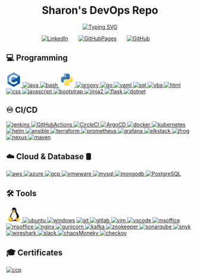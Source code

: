 <h1 align="center">Sharon's DevOps Repo</h3>

<p align="center">
  <a href="https://git.io/typing-svg"><img src="https://readme-typing-svg.demolab.com?font=Fira+Code&weight=600&size=25&duration=3500&pause=1000&color=19F302&center=true&vCenter=true&width=435&lines=DevOps+Practitioner;Ex+Venture+Capital+Analyst;Always+Learning+New+Things!" alt="Typing SVG" /></a>
</p>

<!-- Social icons section -->
<p align="center">
  <a href="https://www.linkedin.com/in/sharon-burshtein-53146b187/"><img width="32px" alt="LinkedIn" title="LinkedIn" src="https://i.imgur.com/yRpa1dQ.png"/></a>
  &#8287;&#8287;&#8287;&#8287;&#8287;
  <a href="https://sharon088.github.io/"><img width="35px" alt="GitHubPages" title="GitHub-Pages" src="https://cdn-icons-png.freepik.com/512/8063/8063171.png"/></a>
  &#8287;&#8287;&#8287;&#8287;&#8287;
  <a href="https://github.com/sharon088"><img width="35px" alt="GitHub" title="GitHub" src="https://upload.wikimedia.org/wikipedia/commons/thumb/a/ae/Github-desktop-logo-symbol.svg/1024px-Github-desktop-logo-symbol.svg.png"/></a>
  &#8287;&#8287;&#8287;&#8287;&#8287;
</p>


## 💻 Programming
<a href="https://www.cprogramming.com" target="_blank" rel="noreferrer"> <img src="https://raw.githubusercontent.com/devicons/devicon/master/icons/c/c-original.svg" alt="c" width="40" height="40"/> </a>
<a href="https://www.java.com/en" target="_blank" rel="noreferrer"> <img src="https://upload.wikimedia.org/wikipedia/en/thumb/3/30/Java_programming_language_logo.svg/800px-Java_programming_language_logo.svg.png" alt="java" width="40" height="40"/> </a>
<a href="https://www.gnu.org/software/bash" target="_blank" rel="noreferrer"> <img src="https://i0.wp.com/cachecrew.com/blog/wp-content/uploads/2023/03/kisspng-bash-shell-script-command-line-interface-z-shell-5b3df572212d73.0687702015307871861359.png?fit=528%2C528&ssl=1" alt="bash" width="40" height="40"/> </a>
<a href="https://www.python.org" target="_blank" rel="noreferrer"> <img src="https://raw.githubusercontent.com/devicons/devicon/master/icons/python/python-original.svg" alt="python" width="40" height="40"/> </a>
<a href="https://groovy-lang.org" target="_blank" rel="noreferrer"> <img src="https://upload.wikimedia.org/wikipedia/commons/thumb/3/36/Groovy-logo.svg/800px-Groovy-logo.svg.png" alt="groovy" width="40" height="40"/> </a>
<a href="https://go.dev/" target="_blank" rel="noreferrer"> <img src="https://miro.medium.com/v2/resize:fit:600/1*i2skbfmDsHayHhqPfwt6pA.png" alt="go" width="40" height="40"/> </a>
<a href="https://yaml.org" target="_blank" rel="noreferrer"> <img src="https://cdn-icons-png.flaticon.com/256/9749/9749063.png" alt="yaml" width="40" height="40"/> </a>
<a href="https://www.mysql.com" target="_blank" rel="noreferrer"> <img src="https://cdn.freelogovectors.net/svg12/azure_sql_database_logo_freelogovectors.net.svg" alt="sql" width="40" height="40"/> </a>
<a href="https://learn.microsoft.com/en-us/office/vba/api/overview/" target="_blank" rel="noreferrer"> <img src="https://virochenko.gallerycdn.vsassets.io/extensions/virochenko/vba-fullcodesnippets/1.4.0/1699541420755/Microsoft.VisualStudio.Services.Icons.Default" alt="vba" width="40" height="40"/> </a>
<a href="https://html.spec.whatwg.org" target="_blank" rel="noreferrer"> <img src="https://cdn.iconscout.com/icon/free/png-256/free-html-5-logo-icon-download-in-svg-png-gif-file-formats--programming-langugae-language-pack-logos-icons-1175208.png?f=webp&w=256" alt="html" width="40" height="40"/> </a>
<a href="https://www.w3.org/TR/CSS/#css" target="_blank" rel="noreferrer"> <img src="https://cdn.worldvectorlogo.com/logos/css-3.svg" alt="css" width="40" height="40"/> </a>
<a href="https://ecma-international.org/publications-and-standards/standards/ecma-262/" target="_blank" rel="noreferrer"> <img src="https://seeklogo.com/images/J/javascript-logo-8892AEFCAC-seeklogo.com.png" alt="javascript" width="40" height="40"/> </a>
<a href="https://getbootstrap.com/" target="_blank" rel="noreferrer"> <img src="https://upload.wikimedia.org/wikipedia/commons/thumb/b/b2/Bootstrap_logo.svg/1200px-Bootstrap_logo.svg.png" alt="bootstrap" width="40" height="40"/> </a>
<a href="https://jinja.palletsprojects.com/en/stable/" target="_blank" rel="noreferrer"> <img src="https://w.wol.ph/wp-content/uploads/2014/01/jinja2.png" alt="jinja2" width="40" height="40"/> </a>
<a href="https://flask.palletsprojects.com/" target="_blank" rel="noreferrer"> <img src="https://img.icons8.com/?size=128&id=ewGOClUtmFX4&format=png" alt="flask" width="40" height="40"/> </a>
<a href="https://dotnet.microsoft.com/en-us/" target="_blank" rel="noreferrer"> <img src="https://static-00.iconduck.com/assets.00/dotnet-icon-2048x2048-6nj1im30.png" alt="dotnet" width="40" height="40"/> </a>

## ♾️ CI/CD
<a href="https://www.jenkins.io" target="_blank" rel="noreferrer"> <img src="https://www.vectorlogo.zone/logos/jenkins/jenkins-icon.svg" alt="jenkins" width="40" height="40"/> </a>
<a href="https://github.com/features/actions" target="_blank" rel="noreferrer"> <img src="https://miro.medium.com/v2/resize:fit:400/1*txwKGJOoQ2W0ka_9htbu0Q.png" alt="GitHubActions" width="40" height="40"/> </a>
<a href="https://circleci.com/" target="_blank" rel="noreferrer"> <img src="https://static-00.iconduck.com/assets.00/file-type-circleci-icon-252x256-0nzrwpuu.png" alt="CircleCI" width="40" height="40"/> </a>
<a href="https://argoproj.github.io/cd/" target="_blank" rel="noreferrer"> <img src="https://metakube.com/content/images/2023/02/argo-icon-color.png" alt="ArgoCD" width="40" height="40"/> </a>
<a href="https://www.docker.com/" target="_blank" rel="noreferrer"> <img src="https://miro.medium.com/v2/resize:fit:601/0*1XzkA-KeQkc2ugix.png" alt="docker" width="50" height="40"/> </a>
<a href="https://kubernetes.io" target="_blank" rel="noreferrer"> <img src="https://www.vectorlogo.zone/logos/kubernetes/kubernetes-icon.svg" alt="kubernetes" width="40" height="40"/> </a>
<a href="https://helm.sh/" target="_blank" rel="noreferrer"> <img src="https://miro.medium.com/v2/resize:fit:303/1*nViWw5hFgS7l3vu1RkO3YA.png" alt="helm" width="40" height="40"/> </a>
<a href="https://www.ansible.com/" target="_blank" rel="noreferrer"> <img src="https://static-00.iconduck.com/assets.00/file-type-ansible-icon-256x256-ubp9wpth.png" alt="ansible" width="40" height="40"/> </a>
<a href="https://www.terraform.io/" target="_blank" rel="noreferrer"> <img src="https://static-00.iconduck.com/assets.00/terraform-icon-1803x2048-hodrzd3t.png" alt="terraform" width="40" height="40"/> </a>
<a href="https://prometheus.io/" target="_blank" rel="noreferrer"> <img src="https://static-00.iconduck.com/assets.00/prometheus-icon-511x512-1vmxbcxr.png" alt="prometheus" width="40" height="40"/> </a>
<a href="https://grafana.com/" target="_blank" rel="noreferrer"> <img src="https://upload.wikimedia.org/wikipedia/commons/3/3b/Grafana_icon.svg" alt="grafana" width="40" height="40"/> </a>
<a href="https://www.elastic.co/" target="_blank" rel="noreferrer"> <img src="https://global.discourse-cdn.com/uipath/optimized/3X/5/4/5461df8fd2fe783981b0180332821184b729980e_2_500x500.png" alt="elkstack" width="40" height="40"/> </a>
<a href="https://jfrog.com/" target="_blank" rel="noreferrer"> <img src="https://seeklogo.com/images/J/jfrog-logo-BECF90A154-seeklogo.com.png" alt="jfrog" width="40" height="40"/> </a>
<a href="https://help.sonatype.com/en/sonatype-nexus-repository.html" target="_blank" rel="noreferrer"> <img src="https://miro.medium.com/v2/resize:fit:256/1*2b4k1_SmKkNRgqZV-NMFQg.png" alt="nexus" width="40" height="40"/> </a>
<a href="https://maven.apache.org/" target="_blank" rel="noreferrer"> <img src="https://www.zeespire.com/assets/images/posts/0013/maven.png" alt="maven" width="40" height="40"/> </a>

## ☁️ Cloud & Database 🛢️
<a href="https://aws.amazon.com" target="_blank" rel="noreferrer"> <img src="https://www.steerbridge.com/hs-fs/hubfs/Assets_2023/aws%20white%20transparent.png?width=400&height=259&name=aws%20white%20transparent.png" alt="aws" width="40" height="40"/> </a>
<a href="https://azure.microsoft.com/en-us" target="_blank" rel="noreferrer"> <img src="https://upload.wikimedia.org/wikipedia/commons/thumb/f/fa/Microsoft_Azure.svg/1200px-Microsoft_Azure.svg.png" alt="azure" width="40" height="40"/> </a>
<a href="https://cloud.google.com/?hl=en" target="_blank" rel="noreferrer"> <img src="https://www.univio.com/wp-content/uploads/2023/07/GCP-Logo-sygnet-1.png" alt="gcp" width="40" height="40"/> </a>
<a href="https://www.vmware.com/" target="_blank" rel="noreferrer"> <img src="https://www.cloudcomputing-news.net/wp-content/uploads/2022/02/vmware-logo.png" alt="vmwware" width="40" height="40"/> </a>
<a href="https://www.mysql.com" target="_blank" rel="noreferrer"> <img src="https://cdn.clever-cloud.com/uploads/2023/03/mysql.svg" alt="mysql" width="40" height="40"/> </a>
<a href="https://www.mongodb.com" target="_blank" rel="noreferrer"> <img src="https://miro.medium.com/v2/resize:fit:512/1*doAg1_fMQKWFoub-6gwUiQ.png" alt="mongodb" width="40" height="40"/> </a>
<a href="https://www.postgresql.org/" target="_blank" rel="noreferrer"> <img src="https://upload.wikimedia.org/wikipedia/commons/thumb/2/29/Postgresql_elephant.svg/800px-Postgresql_elephant.svg.png" alt="PostgreSQL" width="40" height="40"/> </a>

## 🛠️ Tools
<a href="https://www.linux.org" target="_blank" rel="noreferrer"> <img src="https://raw.githubusercontent.com/devicons/devicon/master/icons/linux/linux-original.svg" alt="linux" width="40" height="40"/> </a>
<a href="https://ubuntu.com" target="_blank" rel="noreferrer"> <img src="https://cp.beget.com/shared/n1byxn-jiJ9JcOXKDHTsER-FivGDMS94/ubuntu.png" alt="ubuntu" width="40" height="40"/> </a>
<a href="https://www.microsoft.com/en-us/windows" target="_blank" rel="noreferrer"><img src="https://upload.wikimedia.org/wikipedia/commons/thumb/5/5f/Windows_logo_-_2012.svg/1024px-Windows_logo_-_2012.svg.png" alt="windows" width="40" height="40"/></a>
<a href="https://git-scm.com/" target="_blank" rel="noreferrer"> <img src="https://www.vectorlogo.zone/logos/git-scm/git-scm-icon.svg" alt="git" width="40" height="40"/> </a>
<a href="https://about.gitlab.com" target="_blank" rel="noreferrer"> <img src="https://www.cloudservices.store/site/wp-content/uploads/2020/10/logo-extra-whitespace.png" alt="gitlab" width="40" height="40"/> </a>
<a href="https://www.vim.org" target="_blank" rel="noreferrer"> <img src="https://upload.wikimedia.org/wikipedia/commons/9/9f/Vimlogo.svg" alt="vim" width="40" height="40"/> </a>
<a href="https://code.visualstudio.com" target="_blank" rel="noreferrer"> <img src="https://i0.wp.com/teech.com.br/wp-content/uploads/2020/01/VsCode.png?fit=512%2C512" alt="vscode" width="40" height="40"/> </a>
<a href="https://www.office.com" target="_blank" rel="noreferrer"> <img src="https://iconape.com/wp-content/png_logo_vector/microsoft-office-logo-2019-present.png" alt="msoffice" width="40" height="40"/> </a>
<a href="https://www.office.com" target="_blank" rel="noreferrer"> <img src="https://www.nexustek.com/wp-content/uploads/2024/08/Microsoft_365_2022.svg.png" alt="msoffice" width="40" height="40"/> </a>
<a href="https://nginx.org/en/" target="_blank" rel="noreferrer"> <img src="https://cdn.iconscout.com/icon/free/png-512/free-nginx-logo-icon-download-in-svg-png-gif-file-formats--technology-social-media-company-brand-vol-5-pack-logos-icons-2945048.png?f=webp&w=256" alt="nginx" width="40" height="40"/> </a>
<a href="https://gunicorn.org/" target="_blank" rel="noreferrer"> <img src="https://static-00.iconduck.com/assets.00/gunicorn-icon-2048x1245-14wjcllu.png" alt="gunicorn" width="40" height="40"/> </a>
<a href="https://kafka.apache.org/" target="_blank" rel="noreferrer"> <img src="https://www.sentinelone.com/wp-content/uploads/2019/07/19130737/Kafka_use_cases_indicated_by_Kafka_logo_with_Scalyr_colors.png" alt="kafka" width="40" height="40"/> </a>
<a href="https://zookeeper.apache.org/" target="_blank" rel="noreferrer"> <img src="https://dezyre.gumlet.io/files.dezyre.com/images/Tutorials/zookeeper_logo.png?w=360&dpr=2.6" alt="zookeeper" width="40" height="40"/> </a>
<a href="https://www.sonarsource.com/" target="_blank" rel="noreferrer"> <img src="https://cdn.worldvectorlogo.com/logos/sonarqube-1.svg" alt="sonarqube" width="40" height="40"/> </a>
<a href="https://snyk.io" target="_blank" rel="noreferrer"> <img src="https://cdnlogo.com/logos/s/52/snyk.svg" alt="snyk" width="40" height="40"/> </a>
<a href="https://www.wireshark.org/" target="_blank" rel="noreferrer"> <img src="https://upload.wikimedia.org/wikipedia/commons/thumb/c/c6/Wireshark_icon_new.png/480px-Wireshark_icon_new.png" alt="wireshark" width="40" height="40"/> </a>
<a href="https://slack.com" target="_blank" rel="noreferrer"> <img src="https://www.steel-eye.com/hubfs/Slack%20Logo.png" alt="slack" width="40" height="40"/> </a>
<a href="https://netflix.github.io/chaosmonkey/" target="_blank" rel="noreferrer"> <img src="https://media.licdn.com/dms/image/v2/C5612AQG3tvjyBHOGqw/article-inline_image-shrink_400_744/article-inline_image-shrink_400_744/0/1589904203932?e=1735171200&v=beta&t=L-qRQKycE-4OzBQaLV92BP9D48mmJB0X8tQR-Ium3Ls" alt="chaosMoneky" width="40" height="40"/> </a>
<a href="https://www.checkov.io/" target="_blank" rel="noreferrer"> <img src="https://miro.medium.com/v2/resize:fit:861/1*pCFbZ09LlUJpQdR21nnH0Q.png" alt="checkov" width="40" height="40"/> </a>

## 🎓 Certificates
<a href="https://www.credly.com/badges/5ba28cec-9a63-486d-b1ad-e66a61830aab/linked_in_profile" target="_blank" rel="noreferrer"> <img src="https://d1.awsstatic.com/training-and-certification/certification-badges/AWS-Certified-Cloud-Practitioner_badge.634f8a21af2e0e956ed8905a72366146ba22b74c.png" alt="ccp" width="100" height="100"/> </a>
